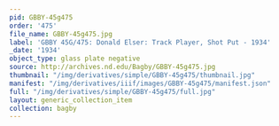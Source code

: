 ```yaml
---
pid: GBBY-45g475
order: '475'
file_name: GBBY-45g475.jpg
label: 'GBBY 45G/475: Donald Elser: Track Player, Shot Put - 1934'
_date: '1934'
object_type: glass plate negative
source: http://archives.nd.edu/Bagby/GBBY-45g475.jpg
thumbnail: "/img/derivatives/simple/GBBY-45g475/thumbnail.jpg"
manifest: "/img/derivatives/iiif/images/GBBY-45g475/manifest.json"
full: "/img/derivatives/simple/GBBY-45g475/full.jpg"
layout: generic_collection_item
collection: bagby
---
```

